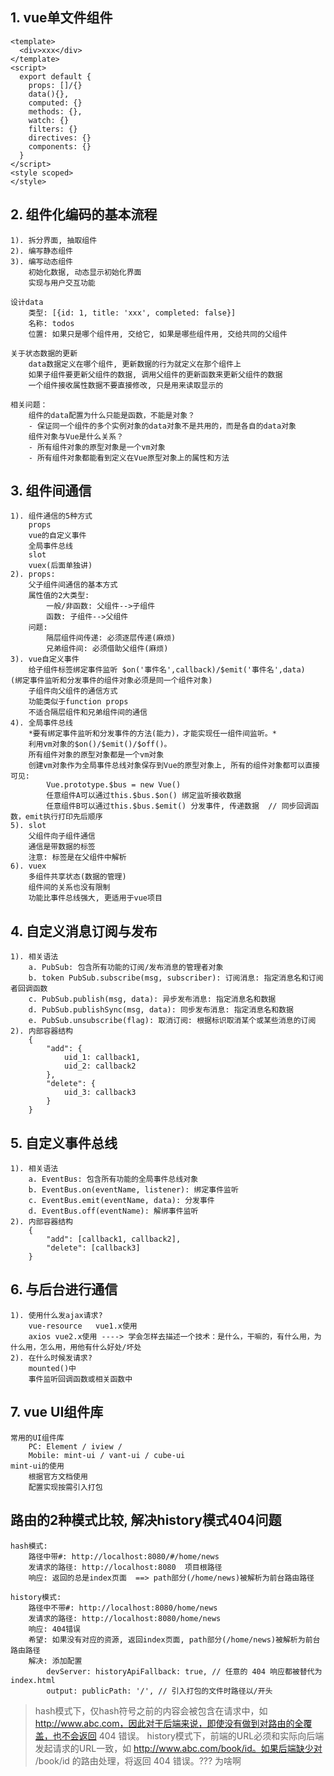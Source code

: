 ## 1. vue单文件组件
    <template>
      <div>xxx</div>
    </template>
    <script>
      export default {
        props: []/{}
        data(){},
        computed: {}
        methods: {},
        watch: {}
        filters: {}
        directives: {}
        components: {}
      }
    </script>
    <style scoped>
    </style>
  

## 2. 组件化编码的基本流程
    1). 拆分界面, 抽取组件
    2). 编写静态组件
    3). 编写动态组件
        初始化数据, 动态显示初始化界面
        实现与用户交互功能

    设计data
        类型: [{id: 1, title: 'xxx', completed: false}]
        名称: todos
        位置: 如果只是哪个组件用, 交给它, 如果是哪些组件用, 交给共同的父组件
    
    关于状态数据的更新
        data数据定义在哪个组件, 更新数据的行为就定义在那个组件上
        如果子组件要更新父组件的数据, 调用父组件的更新函数来更新父组件的数据
        一个组件接收属性数据不要直接修改, 只是用来读取显示的

    相关问题：
        组件的data配置为什么只能是函数，不能是对象？
        - 保证同一个组件的多个实例对象的data对象不是共用的，而是各自的data对象
        组件对象与Vue是什么关系？
        - 所有组件对象的原型对象是一个vm对象
        - 所有组件对象都能看到定义在Vue原型对象上的属性和方法

## 3. 组件间通信
    1). 组件通信的5种方式
        props
        vue的自定义事件
        全局事件总线
        slot
        vuex(后面单独讲)
    2). props:
        父子组件间通信的基本方式
        属性值的2大类型:
            一般/非函数: 父组件-->子组件
            函数: 子组件-->父组件
        问题: 
            隔层组件间传递: 必须逐层传递(麻烦)
            兄弟组件间: 必须借助父组件(麻烦)
    3). vue自定义事件
        给子组件标签绑定事件监听 $on('事件名',callback)/$emit('事件名',data)  (绑定事件监听和分发事件的组件对象必须是同一个组件对象)
        子组件向父组件的通信方式
        功能类似于function props
        不适合隔层组件和兄弟组件间的通信
    4). 全局事件总线
        *要有绑定事件监听和分发事件的方法(能力)，才能实现任一组件间监听。*
        利用vm对象的$on()/$emit()/$off()。
        所有组件对象的原型对象都是一个vm对象
        创建vm对象作为全局事件总线对象保存到Vue的原型对象上, 所有的组件对象都可以直接可见:
            Vue.prototype.$bus = new Vue()
            任意组件A可以通过this.$bus.$on() 绑定监听接收数据
            任意组件B可以通过this.$bus.$emit() 分发事件, 传递数据  // 同步回调函数，emit执行打印先后顺序
    5). slot
        父组件向子组件通信
        通信是带数据的标签
        注意: 标签是在父组件中解析
    6). vuex
        多组件共享状态(数据的管理)
        组件间的关系也没有限制
        功能比事件总线强大, 更适用于vue项目

## 4. 自定义消息订阅与发布
    1). 相关语法
        a. PubSub: 包含所有功能的订阅/发布消息的管理者对象
        b. token PubSub.subscribe(msg, subscriber): 订阅消息: 指定消息名和订阅者回调函数
        c. PubSub.publish(msg, data): 异步发布消息: 指定消息名和数据
        d. PubSub.publishSync(msg, data): 同步发布消息: 指定消息名和数据
        e. PubSub.unsubscribe(flag): 取消订阅: 根据标识取消某个或某些消息的订阅
    2). 内部容器结构
        {
            "add": {
                uid_1: callback1,
                uid_2: callback2
            },
            "delete": {
                uid_3: callback3
            }
        }

## 5. 自定义事件总线
    1). 相关语法
        a. EventBus: 包含所有功能的全局事件总线对象
        b. EventBus.on(eventName, listener): 绑定事件监听
        c. EventBus.emit(eventName, data): 分发事件
        d. EventBus.off(eventName): 解绑事件监听
    2). 内部容器结构
        {
            "add": [callback1, callback2],
            "delete": [callback3]
        }

## 6. 与后台进行通信
    1). 使用什么发ajax请求?
        vue-resource   vue1.x使用
        axios vue2.x使用 ----> 学会怎样去描述一个技术：是什么，干嘛的，有什么用，为什么用，怎么用，用他有什么好处/坏处
    2). 在什么时候发请求?
        mounted()中
        事件监听回调函数或相关函数中

## 7. vue UI组件库
    常用的UI组件库
        PC: Element / iview /
        Mobile: mint-ui / vant-ui / cube-ui
    mint-ui的使用
        根据官方文档使用
        配置实现按需引入打包

## 路由的2种模式比较, 解决history模式404问题
    hash模式:
        路径中带#: http://localhost:8080/#/home/news
        发请求的路径: http://localhost:8080  项目根路径
        响应: 返回的总是index页面  ==> path部分(/home/news)被解析为前台路由路径

    history模式:
        路径中不带#: http://localhost:8080/home/news
        发请求的路径: http://localhost:8080/home/news
        响应: 404错误
        希望: 如果没有对应的资源, 返回index页面, path部分(/home/news)被解析为前台路由路径
        解决: 添加配置
            devServer: historyApiFallback: true, // 任意的 404 响应都被替代为 index.html
            output: publicPath: '/', // 引入打包的文件时路径以/开头

> hash模式下，仅hash符号之前的内容会被包含在请求中，如 http://www.abc.com，因此对于后端来说，即使没有做到对路由的全覆盖，也不会返回 404 错误。
> history模式下，前端的URL必须和实际向后端发起请求的URL一致，如 http://www.abc.com/book/id。如果后端缺少对 /book/id 的路由处理，将返回 404 错误。??? 为啥啊